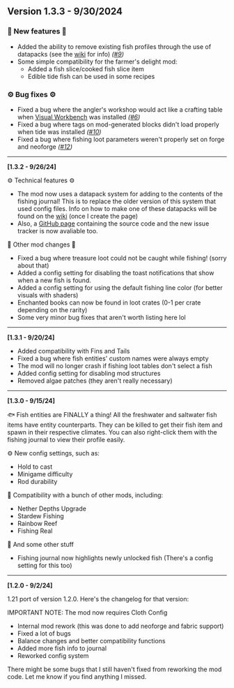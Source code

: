 ## Version 1.3.3 - 9/30/2024

### 🎣 New features 🎣
- Added the ability to remove existing fish profiles through the use of datapacks (see the [wiki](https://github.com/Lightning-64/Tide/wiki) for info) _([#9](https://github.com/Lightning-64/Tide/issues/9))_
- Some simple compatibility for the farmer's delight mod:
  - Added a fish slice/cooked fish slice item
  - Edible tide fish can be used in some recipes

### ⚙️ Bug fixes ⚙️
- Fixed a bug where the angler's workshop would act like a crafting table when [Visual Workbench](https://www.curseforge.com/minecraft/mc-mods/visual-workbench) was installed _([#6](https://github.com/Lightning-64/Tide/issues/6))_
- Fixed a bug where tags on mod-generated blocks didn't load properly when tide was installed _([#10](https://github.com/Lightning-64/Tide/issues/10))_
- Fixed a bug where fishing loot parameters weren't properly set on forge and neoforge _([#12](https://github.com/Lightning-64/Tide/issues/12))_

---

**[1.3.2 - 9/26/24]**

⚙️ Technical features ⚙️
- The mod now uses a datapack system for adding to the contents of the fishing journal! This is to
replace the older version of this system that used config files. Info on how to make one of these
datapacks will be found on the [wiki](https://github.com/Lightning-64/Tide/wiki) (once I create the page)
- Also, a [GitHub page](https://github.com/Lightning-64/Tide) containing the source code and the new
issue tracker is now avaliable too.

🎣 Other mod changes 🎣
- Fixed a bug where treasure loot could not be caught while fishing! (sorry about that)
- Added a config setting for disabling the toast notifications that show when a new fish is found.
- Added a config setting for using the default fishing line color (for better visuals with shaders)
- Enchanted books can now be found in loot crates (0-1 per crate depending on the rarity)
- Some very minor bug fixes that aren't worth listing here lol

---

**[1.3.1 - 9/20/24]**

- Added compatibility with Fins and Tails
- Fixed a bug where fish entities' custom names were always empty
- The mod will no longer crash if fishing loot tables don't select a fish
- Added config setting for disabling mod structures
- Removed algae patches (they aren't really necessary)

---

**[1.3.0 - 9/15/24]**

🐟 Fish entities are FINALLY a thing!
All the freshwater and saltwater fish items have entity counterparts.
They can be killed to get their fish item and spawn in their respective climates.
You can also right-click them with the fishing journal to view their profile easily.

⚙️ New config settings, such as:
- Hold to cast
- Minigame difficulty
- Rod durability

🚀 Compatibility with a bunch of other mods, including:
- Nether Depths Upgrade
- Stardew Fishing
- Rainbow Reef
- Fishing Real

🎣 And some other stuff
- Fishing journal now highlights newly unlocked fish (There's a config setting for this too)

---

**[1.2.0 - 9/2/24]**

1.21 port of version 1.2.0. Here's the changelog for that version:

IMPORTANT NOTE: The mod now requires Cloth Config

- Internal mod rework (this was done to add neoforge and fabric support)
- Fixed a lot of bugs
- Balance changes and better compatibility functions
- Added more fish info to journal
- Reworked config system

There might be some bugs that I still haven't fixed from reworking the mod code. Let me know if you find anything I missed.